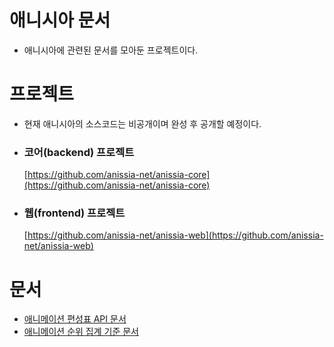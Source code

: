 # 애니시아 문서
- 애니시아에 관련된 문서를 모아둔 프로젝트이다.

# 프로젝트
- 현재 애니시아의 소스코드는 비공개이며 완성 후 공개할 예정이다.
- ### 코어(backend) 프로젝트
  [https://github.com/anissia-net/anissia-core](https://github.com/anissia-net/anissia-core)
- ### 웹(frontend) 프로젝트
  [https://github.com/anissia-net/anissia-web](https://github.com/anissia-net/anissia-web)

# 문서
- [애니메이션 편성표 API 문서](api_anime_schdule.md)
- [애니메이션 순위 집계 기준 문서](doc_anime_rank.md)
